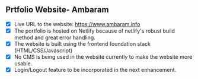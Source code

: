 ## Prtfolio Website- Ambaram

- [x] Live URL to the website: https://www.ambaram.info
- [x] The portfolio is hosted on Netlify because of netlify's robust build method and great error handling.
- [x] The website is built using the frontend foundation stack (HTML/CSS/Javascript)
- [x] No CMS is being used in the website currently to make the website more usable.
- [x] Login/Logout feature to be incorporated in the next enhancement.